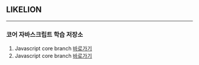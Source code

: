 ## LIKELION
---

### 코어 자바스크립트 학습 저장소

1. Javascript core branch [바로가기](https://github.com/Bzzzang/core_js/tree/01.core)
2. Javascript core branch [바로가기](https://github.com/Bzzzang/core_js/tree/02.dom)